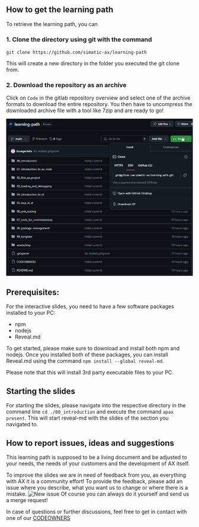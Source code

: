 ## How to get the learning path
To retrieve the learning path, you can 
### 1. Clone the directory using git with the command 
```
git clone https://github.com/simatic-ax/learning-path
```
This will create a new directory in the folder you executed the git clone from.

### 2. Download the repository as an archive
Click on `Code` in the gitlab repository overview and select one of the archive formats to download the entire repository. You then have to uncompress the downloaded archive file with a tool like 7zip and are ready to go!

![Download archive](./assets/img/download_archive.png)

## Prerequisites:
For the interactive slides, you need to have a few software packages installed to your PC:
- npm
- nodejs
- Reveal.md


To get started, please make sure to download and install both npm and nodejs. Once you installed both of these packages, you can install Reveal.md using the command
```npm install --global reveal-md```.

Please note that this will install 3rd party executable files to your PC.

## Starting the slides
For starting the slides, please navigate into the respective directory in the command line
```cd ./00_introduction``` and execute the command ```apax present```. 
This will start reveal-md with the slides of the section you navigated to. 


## How to report issues, ideas and suggestions
This learning path is supposed to be a living document and be adjusted to your needs, the needs of your customers and the development of AX itself. 

To improve the slides we are in need of feedback from you, as everything with AX it is a community effort! To provide the feedback, please add an issue where you describe, what you want us to change or where there is a mistake.
![New issue](./assets/img/new_issue.png)
Of course you can always do it yourself and send us a merge request!

In case of questions or further discussions, feel free to get in contact with one of our [CODEOWNERS](./CODEOWNERS)